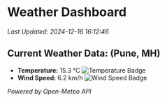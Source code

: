 
# Weather Dashboard

_Last Updated: 2024-12-16 16:12:46_

## Current Weather Data: (Pune, MH)
- **Temperature:** 15.3 °C ![Temperature Badge](https://img.shields.io/badge/Temperature-Low%20Temp-blue)
- **Wind Speed:** 6.2 km/h ![Wind Speed Badge](https://img.shields.io/badge/Wind%20Speed-Low%20Wind-blue)

*Powered by Open-Meteo API*
